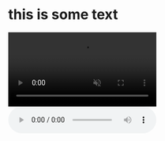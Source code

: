 <html>
<head>
    <title>Beezyboy on top</title>
    <link rel="stylesheet" type="text/css" href="style.css">
</head>
<body>
    
<div class=content id="particles-js">
    <h1>
        this is some text
    </h1>
</div>
<script type="text/javascript" src="js/particles.min.js"></script>
<script type="text/javascript" src="js/app.js"></script>
</body>
<video autoplay muted id="myVideo">
    <source src="image/me.mp4" type="video/mp4">
</video>
<audio controls autoplay id="myAudio">
    <source src="image/me.mp3" type="audio/mp3">
</audio>
</html>
